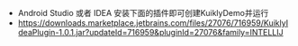 - Android Studio 或者 IDEA 安装下面的插件即可创建KuiklyDemo并运行
- https://downloads.marketplace.jetbrains.com/files/27076/716959/KuiklyIdeaPlugin-1.0.1.jar?updateId=716959&pluginId=27076&family=INTELLIJ